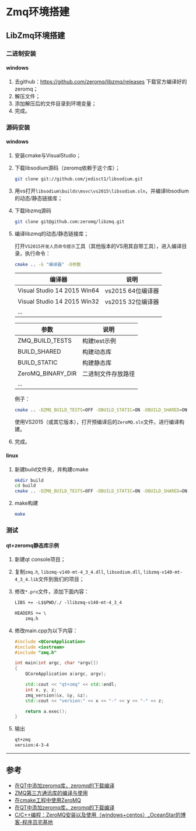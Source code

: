 # Zmq环境搭建

<!-- vim-markdown-toc GFM -->

<!-- vim-markdown-toc -->



## LibZmq环境搭建

### 二进制安装

#### windows

1. 去github：https://github.com/zeromq/libzmq/releases 下载官方编译好的zeromq；
2. 解压文件；
2. 添加解压后的文件目录到环境变量；
2. 完成。

### 源码安装

#### windows

1. 安装cmake与VisualStudio；

2. 下载libsodium源码（zeromq依赖于这个库）；

   ```sh
   git clone git://github.com/jedisct1/libsodium.git
   ```

3. 用vs打开`libsodium\builds\msvc\vs2015\libsodium.sln`，并编译libsodium的动态/静态链接库；

4. 下载libzmq源码

   ```sh
   git clone git@github.com:zeromq/libzmq.git
   ```

5. 编译libzmq的动态/静态链接库；

   打开`VS2015开发人员命令提示`工具（其他版本的VS用其自带工具），进入编译目录，执行命令：

   ```sh
   cmake .. -G "编译器" -D参数
   ```

   | 编译器                      | 说明              |
   | --------------------------- | ----------------- |
   | Visual Studio 14 2015 Win64 | vs2015 64位编译器 |
   | Visual Studio 14 2015 Win32 | vs2015 32位编译器 |
   | ...                         |                   |
   
   | 参数              | 说明               |
   | ----------------- | ------------------ |
   | ZMQ_BUILD_TESTS   | 构建test示例       |
   | BUILD_SHARED      | 构建动态库         |
   | BUILD_STATIC      | 构建静态库         |
   | ZeroMQ_BINARY_DIR | 二进制文件存放路径 |
   | ...               |                    |
   
   例子：
   
   ```sh
   cmake .. -DZMQ_BUILD_TESTS=OFF -DBUILD_STATIC=ON -DBUILD_SHARED=ON
   ```
   
   使用VS2015（或其它版本），打开预编译后的`ZeroMQ.sln`文件，进行编译构建。
   
6. 完成。

#### linux

1. 新建build文件夹，并构建cmake

   ```sh
   mkdir build
   cd build
   cmake .. -DZMQ_BUILD_TESTS=OFF -DBUILD_STATIC=ON -DBUILD_SHARED=ON
   ```

2. make构建

   ```sh
   make
   ```

### 测试

#### qt+zeromq静态库示例

1. 新建qt console项目；

2. 复制`zmq.h`, `libzmq-v140-mt-4_3_4.dll`, `libsodium.dll`, `libzmq-v140-mt-4_3_4.lib`文件到我们的项目；

3. 修改`*.pro`文件，添加下面内容：

   ```txt
   LIBS += -L$$PWD/./ -llibzmq-v140-mt-4_3_4
   
   HEADERS += \
       zmq.h
   ```

4. 修改main.cpp为以下内容：

   ```c++
   #include <QCoreApplication>
   #include <iostream>
   #include "zmq.h"
   
   int main(int argc, char *argv[])
   {
       QCoreApplication a(argc, argv);
   
       std::cout << "qt+zmq" << std::endl;
       int x, y, z;
       zmq_version(&x, &y, &z);
       std::cout << "version:" << x << "-" << y << "-" << z;
   
       return a.exec();
   }
   ```

5. 输出

   ```sh
   qt+zmq
   version:4-3-4
   ```


---



## 参考

- [在QT中添加zeromq库，zeromq的下载编译](https://www.365seal.com/y/7evolozRVA.html)
- [ZMQ第三方通讯库的编译与使用](https://blog.songjiahao.com/archives/357)
- [在cmake工程中使用ZeroMQ](http://t.zoukankan.com/y4247464-p-14241876.html)
- [在QT中添加zeromq库，zeromq的下载编译](http://t.zoukankan.com/h2zZhou-p-13271933.html)
- [C/C++编程：ZeroMQ安装以及使用（windows+centos）_OceanStar的博客-程序员宅基地](https://www.cxyzjd.com/article/zhizhengguan/114626114#windows__vs2019__cmake__cppzmq_255)
